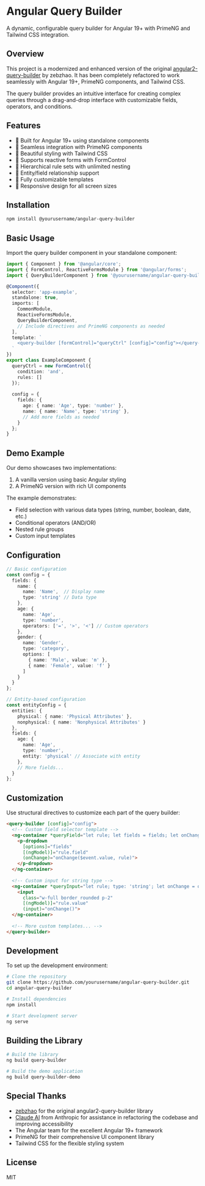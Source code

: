 # Angular Query Builder

A dynamic, configurable query builder for Angular 19+ with PrimeNG and Tailwind CSS integration.

## Overview

This project is a modernized and enhanced version of the original [angular2-query-builder](https://github.com/zebzhao/angular-query-builder) by zebzhao. It has been completely refactored to work seamlessly with Angular 19+, PrimeNG components, and Tailwind CSS.

The query builder provides an intuitive interface for creating complex queries through a drag-and-drop interface with customizable fields, operators, and conditions.

## Features

- 🚀 Built for Angular 19+ using standalone components
- 🧩 Seamless integration with PrimeNG components
- 💅 Beautiful styling with Tailwind CSS
- 🔄 Supports reactive forms with FormControl
- 🌳 Hierarchical rule sets with unlimited nesting
- 🧪 Entity/field relationship support
- 🎨 Fully customizable templates
- 📱 Responsive design for all screen sizes

## Installation

```bash
npm install @yourusername/angular-query-builder
```

## Basic Usage

Import the query builder component in your standalone component:

```typescript
import { Component } from '@angular/core';
import { FormControl, ReactiveFormsModule } from '@angular/forms';
import { QueryBuilderComponent } from '@yourusername/angular-query-builder';

@Component({
  selector: 'app-example',
  standalone: true,
  imports: [
    CommonModule,
    ReactiveFormsModule,
    QueryBuilderComponent,
    // Include directives and PrimeNG components as needed
  ],
  template: `
    <query-builder [formControl]="queryCtrl" [config]="config"></query-builder>
  `
})
export class ExampleComponent {
  queryCtrl = new FormControl({
    condition: 'and',
    rules: []
  });
  
  config = {
    fields: {
      age: { name: 'Age', type: 'number' },
      name: { name: 'Name', type: 'string' },
      // Add more fields as needed
    }
  };
}
```

## Demo Example

Our demo showcases two implementations:

1. A vanilla version using basic Angular styling
2. A PrimeNG version with rich UI components

The example demonstrates:
- Field selection with various data types (string, number, boolean, date, etc.)
- Conditional operators (AND/OR)
- Nested rule groups
- Custom input templates

## Configuration

```typescript
// Basic configuration
const config = {
  fields: {
    name: { 
      name: 'Name',  // Display name
      type: 'string' // Data type
    },
    age: { 
      name: 'Age', 
      type: 'number',
      operators: ['=', '>', '<'] // Custom operators
    },
    gender: {
      name: 'Gender',
      type: 'category',
      options: [
        { name: 'Male', value: 'm' },
        { name: 'Female', value: 'f' }
      ]
    }
  }
};

// Entity-based configuration
const entityConfig = {
  entities: {
    physical: { name: 'Physical Attributes' },
    nonphysical: { name: 'Nonphysical Attributes' }
  },
  fields: {
    age: { 
      name: 'Age', 
      type: 'number', 
      entity: 'physical' // Associate with entity
    },
    // More fields...
  }
};
```

## Customization

Use structural directives to customize each part of the query builder:

```html
<query-builder [config]="config">
  <!-- Custom field selector template -->
  <ng-container *queryField="let rule; let fields = fields; let onChange = onChange">
    <p-dropdown 
      [options]="fields" 
      [(ngModel)]="rule.field"
      (onChange)="onChange($event.value, rule)">
    </p-dropdown>
  </ng-container>
  
  <!-- Custom input for string type -->
  <ng-container *queryInput="let rule; type: 'string'; let onChange = onChange">
    <input 
      class="w-full border rounded p-2" 
      [(ngModel)]="rule.value"
      (input)="onChange()">
  </ng-container>
  
  <!-- More custom templates... -->
</query-builder>
```

## Development

To set up the development environment:

```bash
# Clone the repository
git clone https://github.com/yourusername/angular-query-builder.git
cd angular-query-builder

# Install dependencies
npm install

# Start development server
ng serve
```

## Building the Library

```bash
# Build the library
ng build query-builder

# Build the demo application
ng build query-builder-demo
```

## Special Thanks

- [zebzhao](https://github.com/zebzhao) for the original angular2-query-builder library
- [Claude AI](https://claude.ai) from Anthropic for assistance in refactoring the codebase and improving accessibility
- The Angular team for the excellent Angular 19+ framework
- PrimeNG for their comprehensive UI component library
- Tailwind CSS for the flexible styling system

## License

MIT
